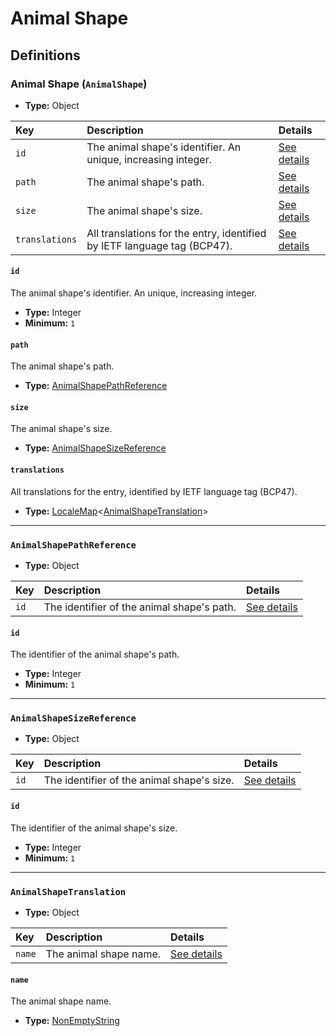 # Animal Shape

## Definitions

### <a name="AnimalShape"></a> Animal Shape (`AnimalShape`)

- **Type:** Object

Key | Description | Details
:-- | :-- | :--
`id` | The animal shape's identifier. An unique, increasing integer. | <a href="#AnimalShape/id">See details</a>
`path` | The animal shape's path. | <a href="#AnimalShape/path">See details</a>
`size` | The animal shape's size. | <a href="#AnimalShape/size">See details</a>
`translations` | All translations for the entry, identified by IETF language tag (BCP47). | <a href="#AnimalShape/translations">See details</a>

#### <a name="AnimalShape/id"></a> `id`

The animal shape's identifier. An unique, increasing integer.

- **Type:** Integer
- **Minimum:** `1`

#### <a name="AnimalShape/path"></a> `path`

The animal shape's path.

- **Type:** <a href="#AnimalShapePathReference">AnimalShapePathReference</a>

#### <a name="AnimalShape/size"></a> `size`

The animal shape's size.

- **Type:** <a href="#AnimalShapeSizeReference">AnimalShapeSizeReference</a>

#### <a name="AnimalShape/translations"></a> `translations`

All translations for the entry, identified by IETF language tag (BCP47).

- **Type:** <a href="../../_LocaleMap.md#LocaleMap">LocaleMap</a>&lt;<a href="#AnimalShapeTranslation">AnimalShapeTranslation</a>&gt;

---

### <a name="AnimalShapePathReference"></a> `AnimalShapePathReference`

- **Type:** Object

Key | Description | Details
:-- | :-- | :--
`id` | The identifier of the animal shape's path. | <a href="#AnimalShapePathReference/id">See details</a>

#### <a name="AnimalShapePathReference/id"></a> `id`

The identifier of the animal shape's path.

- **Type:** Integer
- **Minimum:** `1`

---

### <a name="AnimalShapeSizeReference"></a> `AnimalShapeSizeReference`

- **Type:** Object

Key | Description | Details
:-- | :-- | :--
`id` | The identifier of the animal shape's size. | <a href="#AnimalShapeSizeReference/id">See details</a>

#### <a name="AnimalShapeSizeReference/id"></a> `id`

The identifier of the animal shape's size.

- **Type:** Integer
- **Minimum:** `1`

---

### <a name="AnimalShapeTranslation"></a> `AnimalShapeTranslation`

- **Type:** Object

Key | Description | Details
:-- | :-- | :--
`name` | The animal shape name. | <a href="#AnimalShapeTranslation/name">See details</a>

#### <a name="AnimalShapeTranslation/name"></a> `name`

The animal shape name.

- **Type:** <a href="../../_NonEmptyString.md#NonEmptyString">NonEmptyString</a>
